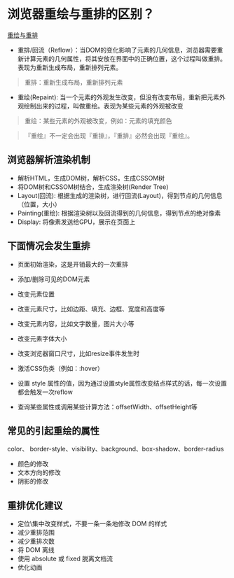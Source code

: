 # 浏览器重绘与重排的区别？

[重绘与重排](https://juejin.cn/post/6844904083212468238)

* 重排/回流（Reflow）：当DOM的变化影响了元素的几何信息，浏览器需要重新计算元素的几何属性，将其安放在界面中的正确位置，这个过程叫做重排。表现为重新生成布局，重新排列元素。

> 重排：重新生成布局，重新排列元素

* 重绘(Repaint): 当一个元素的外观发生改变，但没有改变布局，重新把元素外观绘制出来的过程，叫做重绘。表现为某些元素的外观被改变

> 重绘：某些元素的外观被改变，例如：元素的填充颜色

> 『重绘』不一定会出现『重排』，『重排』必然会出现『重绘』。

## 浏览器解析渲染机制

* 解析HTML，生成DOM树，解析CSS，生成CSSOM树
* 将DOM树和CSSOM树结合，生成渲染树(Render Tree)
* Layout(回流): 根据生成的渲染树，进行回流(Layout)，得到节点的几何信息（位置，大小）
* Painting(重绘): 根据渲染树以及回流得到的几何信息，得到节点的绝对像素
* Display: 将像素发送给GPU，展示在页面上

## 下面情况会发生重排

* 页面初始渲染，这是开销最大的一次重排
* 添加/删除可见的DOM元素
* 改变元素位置
* 改变元素尺寸，比如边距、填充、边框、宽度和高度等
* 改变元素内容，比如文字数量，图片大小等
* 改变元素字体大小
* 改变浏览器窗口尺寸，比如resize事件发生时

* 激活CSS伪类（例如：:hover）
* 设置 style 属性的值，因为通过设置style属性改变结点样式的话，每一次设置都会触发一次reflow
* 查询某些属性或调用某些计算方法：offsetWidth、offsetHeight等

## 常见的引起重绘的属性

color、 border-style、visibility、background、box-shadow、border-radius

* 颜色的修改
* 文本方向的修改
* 阴影的修改

## 重排优化建议

* 定位\集中改变样式，不要一条一条地修改 DOM 的样式
* 减少重排范围
* 减少重排次数
* 将 DOM 离线
* 使用 absolute 或 fixed 脱离文档流
* 优化动画
